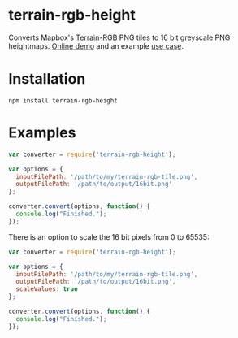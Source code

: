 # terrain-rgb-height
Converts Mapbox's [Terrain-RGB](https://docs.mapbox.com/help/troubleshooting/access-elevation-data/) PNG tiles to 16 bit greyscale PNG heightmaps. [Online demo](http://www.redshifted.org/) and an example [use case](https://imgur.com/a/ENsZXHN).

# Installation

`npm install terrain-rgb-height`


# Examples
```javascript
var converter = require('terrain-rgb-height');

var options = {
  inputFilePath: '/path/to/my/terrain-rgb-tile.png',
  outputFilePath: '/path/to/output/16bit.png'
};

converter.convert(options, function() {
  console.log("Finished.");
});
```

There is an option to scale the 16 bit pixels from 0 to 65535:

```javascript
var converter = require('terrain-rgb-height');

var options = {
  inputFilePath: '/path/to/my/terrain-rgb-tile.png',
  outputFilePath: '/path/to/output/16bit.png',
  scaleValues: true
};

converter.convert(options, function() {
  console.log("Finished.");
});
```
